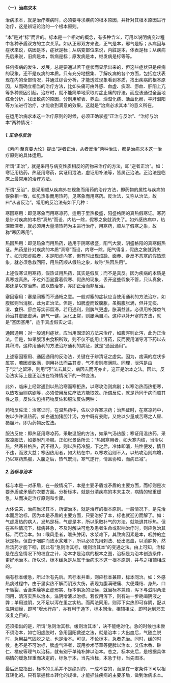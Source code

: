 #### （一）治病求本

治病求本，就是治疗疾病时，必须要寻求疾病的根本原因，并针对其根本原因进行治疗，这是辨证论治的一个根本原则。

“本”是对“标”而言的。标本是一个相对的概念，有多种含义，可用以说明病变过程中各种矛盾双方的主次关系。如从正邪双方来说，正气是本，邪气是标；从病因与症状来说，病因是本，症状是标；从病变部位来说，内脏是本，体表是标；从疾病先后来说，旧病是本，新病是标；原发病是本，继发病是标等等。

任何疾病的发生、发展，总是要通过若干症状而显示出来的，但这些症状只是疾病的现象，还不是疾病的本质。只有充分地搜集、了解疾病的各个方面，包括症状表现在内的全部情况，并通过综合分析，才能透过现象看到本质，找出疾病的根本原因，从而确立相当的治疗方法，比如头痛可由外感、血虚、痰湿、瘀血、肝阳上亢等多种原因引起，治疗时，就不能简单地采取对症止痛的疗法，而应该通过全面地综合分析，找出致病的原因，分别用解表、养血、燥湿化痰、活血化瘀，平肝潜阳等方法进行治疗，才能收到满意的效果。这就是“治病必求其本”的意义所在。

在运用治病求本这一治疗原则的时候，必须正确掌握“正治与反治”、“治标与治本”两种情况：

##### 1.正治与反治

《素问·至真要大论》提出“逆者正治，从者反治”两种治法，都是治病求本这一治疗原则的具体运用。

所谓“正治”，就是采用与病变性质相反的药物来治疗的方法，即“逆者正治”。如：寒证用热药，热证用寒药，实证用泄法，虚证用补法等，皆属正治法。正治法是临床上最常用的治疗方法。

所谓“反治”，是采用顺从疾病外在现象而用药的治疗方法，即药物的属性与疾病的假象相一致，如见热象而用热药，见寒象而用寒药。反治法，又称从治法，故曰“从者反治”。常用的反治法有如下几种：

寒因寒用：即见寒象而用寒凉药，适用于里热极盛，阳盛格阴的真热假寒证。寒药是针对疾病的本质“真热”而设，内热一除，假寒之象就消失了。如外感热病中，热深厥深者，就必须用大量清热药为主进行治疗，用寒药，顺从了假寒之象，故称“寒因寒用”。

热因热用：即见热象而用热药，适用于阴寒极盛，阳气大衰，阴盛格阳的真寒假热证。热药是针对疾病的本质“真寒”而设，内寒一除，阳气得复，假热之象就消失了。如元阳虚脱者，本是阳虚内寒，但有时出现烦躁、面赤、身反不恶寒的假热现象，就必须急救回阳，用热药顺从假热之象，故称“热因热用”。

上述假寒证用寒药，假热证用热药，其实是假反；而不是真反。因为疾病的本质是真寒或真热，不过外面显露着假寒、假热的现象，丢开这些假象不管，只认真象，那还是以寒治热，或以热治寒，亦即正治而非反治。

塞因塞用：塞是闭塞而不通畅之意。一般对塞的症状应当使用通利的方法治疗。如腹胀则当消胀，此为正治法。但是，如脾虚而致腹胀，虽胸腹胀满，但并无痰、湿、食积、瘀血等实邪留滞，若用通利，则脾气更虚，胀满益甚。必须用补脾益气药治其虚胀虚满，脾气一健，运化正常，则胀满自消。这种以补开塞的方法，就是“塞因塞用”，适于真虚假实之证。

通因通用：对一般通利症状，应当用固涩的方法来治疗，如腹泻则止泻，此为正治法。但是，如果腹泻由食积所致，则不仅不能用止泻药，反而要用消导泻下药以去其积滞，这种用通利的方法治疗通利的病证，就是“通因通用”。

上述塞因塞用、通因通用的反治法，关键在于辨清证之虚实。因为，痞满的症状多属实，若因虚致满，则用补法而益其虚，气不虚则痞满除。同理，泄泻是由于“实”之留滞，则用“泻”法去其实，病因去而泻亦止，这正是治本之法。因此，反治法实际上是正治法在特殊情况下的一种变法。

此外，临床上经常遇到以热治寒而寒拒热，以寒攻治则病剧；以寒治热而热拒寒，以热攻治则病剧等，必须使用反佐疗法方能取效。所谓反佐，就是药同于病而顺其性之意。反佐法包括药物反佐和服法反佐两种：

药物反佐法：治寒证时，在温热药中，佐以少许寒凉药；治热证时，在寒凉药中，佐以少许温热药。如白通加猪胆汁汤，方中既有姜附，又佐以少量咸苦寒之人尿、猪胆汁，即为药物反佐法。

服法反佐：即热证用寒凉药，采取温服的方法，如承气汤热服；寒证用温热药，采取凉服法，如姜附剂冷服。正如张景岳所云：“热因寒用者，如大寒内结，当治以热，然寒甚格热，药不得入，则以热药冷服，下之后，冷体即消，热性便发，情且不违，而致大益；寒因热用者，如大热在中，以寒攻治则不入，以热攻治则病增，乃以寒药热服，入腹之后，热气既消，寒气遂行，情且协和，而病已减”。

##### 2.治标与治本

标与本是一对矛盾，在一般情况下，本是主要矛盾或矛盾的主要方面，而标则是次要矛盾或矛盾的次要方面。分析标本，就是分清疾病的本末主次，病情的轻重缓急，从而决定治疗原则和步骤。

大体说来，治病当求其本，所谓治本，就是治疗的根本原则。一般情况下，是先治本而后治标，因为本是矛盾的主要方面，只要治好了本，标也就迎刃而解了。如：气虚发热的病人，发热是标，气虚是本，所以采取补气的方法，就能退其标热。但在某些情况下，标病甚急，不及时解决可危及患者生命或影响治疗时，则应急治其标，而后治本。如：喉风患者，喉头肿闭，水浆难下，其致病因素是本，咽肿的症状是标，但由于咽肿而致水浆难下，所以必须先用刺法、砭出恶血，以消肿势，然后汤药才能下咽，因此有“急则治其标，缓则治其本”的变通之法。由上可知，治标是在应急情况下的权宜之计，治本才是治病的根本之图，治标是为治本创造条件，更好地治本。所以说，标本缓急是从属于治病求本这一根本原则，并与之相辅相成的。

病有标本缓急，所以治有先后。若标本并重，则应标本兼顾，标本同治。如：外感热病过程中，由于里实热不解而阴液大伤，表现为腹满硬痛、大便燥结、身热、口干唇裂、舌苔焦燥等正虚邪实、标本俱急的证候，就当标本兼顾，泻下与滋阴两法同用，清泻实热以治本，滋阴增液以治标。若仅用泻下，则有进一步耗竭阴液之弊；单用滋阴，又不足以泻在里之实热。而两法同用，则泻下实热即可存阴，配以滋阴润燥，即可“增水行舟”，亦有利于通下，标本同治，相辅相成，即可达到邪去液复之目的。

还须指出的是，所谓“急则治其标，缓则治其本”，决不能绝对化。急的时候也未尝不须治本，如亡阳虚脱时，急用回阳救逆之法，就是治本；大出血后，气随血脱时，急用益气固脱之法，也是治本。可见，不论标本，急者先治。同时，缓的时候，也不是不可治标，脾虚气滞者，既用参术苓草等健脾以治本，又伍木香、砂仁、橘皮等理气以治标，就有别于单纯补脾以治本。总之，标本先后，是根据具体病情的缓急轻重而决定的，标急于本，当先治标，本急于标，当先图本。

最后还应指出，标本的关系并不是绝对的、一成不变的，而是在一定条件下可以相互转化的。只有掌握标本转化的规律，才能抓住疾病的主要矛盾，做到治病求本。
